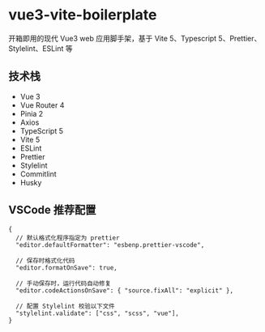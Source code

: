 # vue3-vite-boilerplate

开箱即用的现代 Vue3 web 应用脚手架，基于 Vite 5、Typescript 5、Prettier、Stylelint、ESLint 等

## 技术栈

- Vue 3
- Vue Router 4
- Pinia 2
- Axios
- TypeScript 5
- Vite 5
- ESLint
- Prettier
- Stylelint
- Commitlint
- Husky

## VSCode 推荐配置

```jsonc
{
  // 默认格式化程序指定为 prettier
  "editor.defaultFormatter": "esbenp.prettier-vscode",

  // 保存时格式化代码
  "editor.formatOnSave": true,

  // 手动保存时，运行代码自动修复
  "editor.codeActionsOnSave": { "source.fixAll": "explicit" },

  // 配置 Stylelint 校验以下文件
  "stylelint.validate": ["css", "scss", "vue"],
}
```
